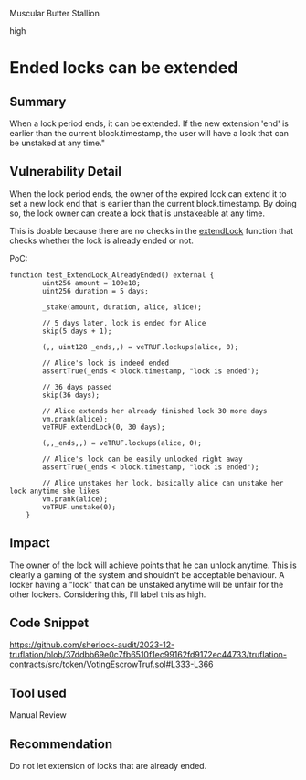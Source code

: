 Muscular Butter Stallion

high

# Ended locks can be extended

## Summary
When a lock period ends, it can be extended. If the new extension 'end' is earlier than the current block.timestamp, the user will have a lock that can be unstaked at any time."
## Vulnerability Detail
When the lock period ends, the owner of the expired lock can extend it to set a new lock end that is earlier than the current block.timestamp. By doing so, the lock owner can create a lock that is unstakeable at any time.

This is doable because there are no checks in the [extendLock](https://github.com/sherlock-audit/2023-12-truflation/blob/37ddbb69e0c7fb6510f1ec99162fd9172ec44733/truflation-contracts/src/token/VotingEscrowTruf.sol#L333-L366) function that checks whether the lock is already ended or not. 

PoC:
```solidity
function test_ExtendLock_AlreadyEnded() external {
        uint256 amount = 100e18;
        uint256 duration = 5 days;

        _stake(amount, duration, alice, alice);

        // 5 days later, lock is ended for Alice
        skip(5 days + 1);

        (,, uint128 _ends,,) = veTRUF.lockups(alice, 0);

        // Alice's lock is indeed ended
        assertTrue(_ends < block.timestamp, "lock is ended");

        // 36 days passed  
        skip(36 days);

        // Alice extends her already finished lock 30 more days
        vm.prank(alice);
        veTRUF.extendLock(0, 30 days);

        (,,_ends,,) = veTRUF.lockups(alice, 0);

        // Alice's lock can be easily unlocked right away
        assertTrue(_ends < block.timestamp, "lock is ended");

        // Alice unstakes her lock, basically alice can unstake her lock anytime she likes
        vm.prank(alice);
        veTRUF.unstake(0);
    }
```
## Impact
The owner of the lock will achieve points that he can unlock anytime. This is clearly a gaming of the system and shouldn't be acceptable behaviour. A locker having a "lock" that can be unstaked anytime will be unfair for the other lockers. Considering this, I'll label this as high.
## Code Snippet
https://github.com/sherlock-audit/2023-12-truflation/blob/37ddbb69e0c7fb6510f1ec99162fd9172ec44733/truflation-contracts/src/token/VotingEscrowTruf.sol#L333-L366
## Tool used

Manual Review

## Recommendation
Do not let extension of locks that are already ended.